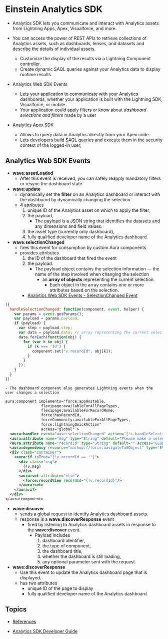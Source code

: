 # Einstein Analytics SDK

- Analytics SDK lets you communicate and interact with Analytics assets from Lightning Apps, Apex, Visualforce, and more.
- You can access the power of REST APIs to retrieve collections of Analytics assets, such as dashboards, lenses, and datasets and describe the details of individual assets. 
    - Customize the display of the results via a Lightning Component controller.
    - Create dynamic SAQL queries against your Analytics data to display runtime results.

- Analytics Web SDK Events
    - Lets your application to communicate with your Analytics dashboards, whether your application is built with the Lightning SDK, Visualforce, or mobile
    - Your application could apply filters or know about *dashboard selections and filters* made by a user 

- Analytics Apex SDK
    -  Allows to  query data in Analytics directly from your Apex code
    -  Lets developers build SAQL queries and execute them in the security context of the logged-in user,


<a name='websdk'></a>
## Analytics Web SDK Events
- **wave:assetLoaded**
    - After this event is received, you can safely reapply mandatory filters or resync the dashboard state.
- **wave:update**
    - dynamically set the **filter** on an Analytics dashboard or interact with the dashboard by dynamically changing the selection.
    - 4 attributes
        1. unique ID of the Analytics asset on which to apply the filter, 
        2. the payload, 
            - The payload is a JSON string that identifies the datasets and any dimensions and field values.
        3. the asset type (currently only dashboard), 
        4. fully qualified developer name of the Analytics dashboard. 
- **wave:selectionChanged**
    -  fires this event for consumption by custom Aura components
    -  provides attributes
        1. the ID of the dashboard that fired the event 
        2. the payload.
            -  The payload object contains the selection information
                — the name of the step involved when changing the selection 
                - an **array of objects** representing the current selection. 
                    - Each object in the array contains one or more attributes based on the selection.
        - [Analytics Web SDK Events - SelectionChanged Event](https://developer.salesforce.com/docs/atlas.en-us.bi_dev_guide_sdk.meta/bi_dev_guide_sdk/bi_sdk_web_example2.htm)
```js
({
  handleSelectionChanged: function(component, event, helper) {
    var params = event.getParams();
    var payload = params.payload;
    if (payload) {
      var step = payload.step;
      var data = payload.data; // array representing the current selection.
      data.forEach(function(obj) {
        for (var k in obj) {
          if (k === 'Id') {
            component.set("v.recordId", obj[k]);                        
          }
        }
      });
    }
  }
})
```
    - The dashboard component also generates Lightning events when the user changes a selection
```xml
aura:component implements="force:appHostable,
                flexipage:availableForAllPageTypes,
                flexipage:availableForRecordHome,
                force:hasRecordId,
                forceCommunity:availableForAllPageTypes,
                force:lightningQuickAction"
                access="global" >
  <aura:handler event="wave:selectionChanged" action="{!c.handleSelectionChanged}"/>
  <aura:attribute name="msg" type="String" default="Please make a selection in Analytics that contains a record ID" access="GLOBAL"/>
  <aura:attribute name="recordId" type="String" default="" access="GLOBAL"/>
  <aura:dependency resource="markup://force:navigateToSObject" type="EVENT"/>        
  <div class="container">
    <aura:if isTrue="{!v.recordId == ''}">
      <div class="msg">
        {!v.msg}
      </div>
      <aura:set attribute="else">
        <force:recordView recordId="{!v.recordId}"/> 
      </aura:set>
    </aura:if>
  </div>	
</aura:component>
```


- **wave:discover**
    - sends a global request to identify Analytics dashboard assets.
    -  response is a **wave:discoverResponse** event
        - fired by listening to Analytics dashboard assets in response to the **wave:discover** event.
            - Payload includes
                1. dashboard identifier, 
                2. the type of component, 
                3. the dashboard title, 
                4. whether the dashboard is still loading, 
                5. any optional parameter sent with the request
- **wave:discoverResponse**
    - Use this event to update the Analytics dashboard page that is displayed. 
    - has two attributes
        -  unique ID of the page to display
        - fully qualified developer name of the Analytics dashboard 
## Topics
- [References](#ref)



<a name='ref'></a>
- [Analytics SDK Developer Guide](https://developer.salesforce.com/docs/atlas.en-us.bi_dev_guide_sdk.meta/bi_dev_guide_sdk/bi_sdk_overview.htm)
